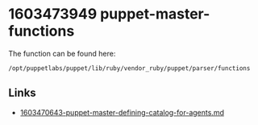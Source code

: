 # 1603473949 puppet-master-functions

The function can be found here:
```
/opt/puppetlabs/puppet/lib/ruby/vendor_ruby/puppet/parser/functions
```



## Links
- [1603470643-puppet-master-defining-catalog-for-agents.md](1603470643-puppet-master-defining-catalog-for-agents.md)
